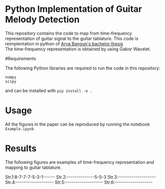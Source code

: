# Python Implementation of Guitar Melody Detection
This repository contains the code to map from time-frequency representation of guitar signal
to the guitar tablature. This code is reimplentation in python of 
[Arya Bangun's bachelor thesis](https://openlibrary.telkomuniversity.ac.id/pustaka/92118/deteksi-melody-pada-gitar-menggunakan-transformasi-wavelet.html
)\
The time-frequency representation is obtained by using Gabor Wavelet.

#Requirements

The following Python libraries are required to run the code in this repository:

```
numpy
scipy
```
and can be installed with ```pip install -e .```

# Usage
All the figures in the paper can be reproduced by running the notebook ```Example.ipynb``` 

# Results
The following figures are examples of time-frequency representation and mapping to guitar tablature.



Str.1:8-7-7-7-5-3-1------
Str.2:--------------5-5-3
Str.3:-------------------
Str.4:-------------------
Str.5:-------------------
Str.6:-------------------
